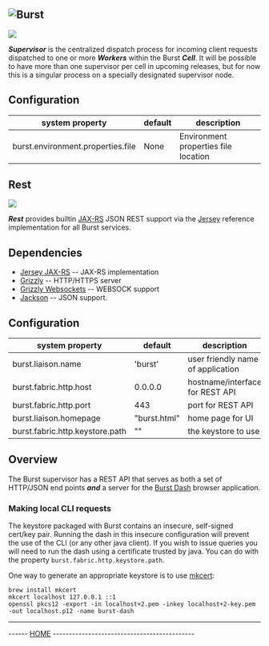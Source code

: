 ![Burst](../documentation/burst_h_small.png "")
--

![](./doc/supervisor.png "")

___Supervisor___ is the centralized dispatch process for incoming client requests dispatched to one or more ___Workers___
within the Burst ___Cell___. It will be possible to have more than one supervisor per cell in upcoming releases, but for now
this is a singular process on a specially designated supervisor node.

## Configuration

|  system property |  default |  description |
|---|---|---|
| burst.environment.properties.file |  None |  Environment properties file location  |

Rest
--

![](../burst-supervisor/doc/liaison.png "")

___Rest___ provides builtin [JAX-RS](https://jax-rs-spec.java.net/) JSON REST support via
the [Jersey](https://jersey.java.net/) reference implementation for all Burst services.

## Dependencies

* [Jersey JAX-RS](https://jersey.github.io/) -- JAX-RS implementation
* [Grizzly](https://javaee.github.io/grizzly/) -- HTTP/HTTPS server
* [Grizzly Websockets](https://javaee.github.io/grizzly/websockets.html) -- WEBSOCK support
* [Jackson](https://github.com/FasterXML/jackson) -- JSON support.

## Configuration

|  system property |  default |  description |
|---|---|---|
| burst.liaison.name |  'burst' |  user friendly name of application  |
| burst.fabric.http.host |  0.0.0.0 |  hostname/interface for REST API  |
| burst.fabric.http.port |  443 |  port for REST API  |
| burst.liaison.homepage |  "burst.html" |  home page for UI  |
| burst.fabric.http.keystore.path | "" | the keystore to use

## Overview

The Burst supervisor has a REST API that serves as both a set of HTTP/JSON end points ___and___ a server for
the [Burst Dash](../burst-dash/readme.md) browser application.

### Making local CLI requests

The keystore packaged with Burst contains an insecure, self-signed cert/key pair. Running the dash in this insecure
configuration will prevent the use of the CLI (or any other java client). If you wish to issue queries you will need to
run the dash using a certificate trusted by java. You can do with the property `burst.fabric.http.keystore.path`.

One way to generate an appropriate keystore is to use [mkcert](https://github.com/FiloSottile/mkcert):

```shell
brew install mkcert
mkcert localhost 127.0.0.1 ::1
openssl pkcs12 -export -in localhost+2.pem -inkey localhost+2-key.pem -out localhost.p12 -name burst-dash
```

---
------ [HOME](../readme.md) --------------------------------------------
